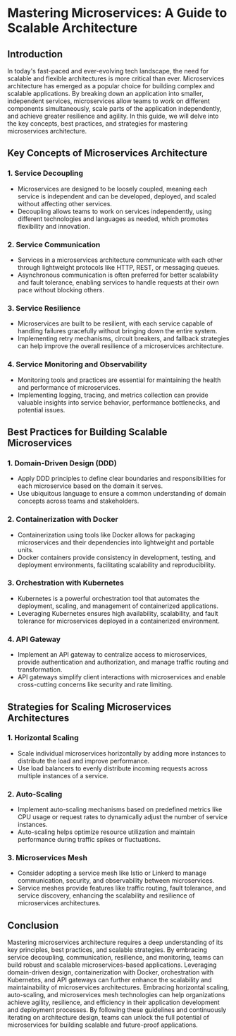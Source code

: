 # Mastering Microservices: A Guide to Scalable Architecture

## Introduction

In today's fast-paced and ever-evolving tech landscape, the need for scalable and flexible architectures is more critical than ever. Microservices architecture has emerged as a popular choice for building complex and scalable applications. By breaking down an application into smaller, independent services, microservices allow teams to work on different components simultaneously, scale parts of the application independently, and achieve greater resilience and agility. In this guide, we will delve into the key concepts, best practices, and strategies for mastering microservices architecture.

## Key Concepts of Microservices Architecture

### 1. Service Decoupling
- Microservices are designed to be loosely coupled, meaning each service is independent and can be developed, deployed, and scaled without affecting other services.
- Decoupling allows teams to work on services independently, using different technologies and languages as needed, which promotes flexibility and innovation.

### 2. Service Communication
- Services in a microservices architecture communicate with each other through lightweight protocols like HTTP, REST, or messaging queues.
- Asynchronous communication is often preferred for better scalability and fault tolerance, enabling services to handle requests at their own pace without blocking others.

### 3. Service Resilience
- Microservices are built to be resilient, with each service capable of handling failures gracefully without bringing down the entire system.
- Implementing retry mechanisms, circuit breakers, and fallback strategies can help improve the overall resilience of a microservices architecture.

### 4. Service Monitoring and Observability
- Monitoring tools and practices are essential for maintaining the health and performance of microservices.
- Implementing logging, tracing, and metrics collection can provide valuable insights into service behavior, performance bottlenecks, and potential issues.

## Best Practices for Building Scalable Microservices

### 1. Domain-Driven Design (DDD)
- Apply DDD principles to define clear boundaries and responsibilities for each microservice based on the domain it serves.
- Use ubiquitous language to ensure a common understanding of domain concepts across teams and stakeholders.

### 2. Containerization with Docker
- Containerization using tools like Docker allows for packaging microservices and their dependencies into lightweight and portable units.
- Docker containers provide consistency in development, testing, and deployment environments, facilitating scalability and reproducibility.

### 3. Orchestration with Kubernetes
- Kubernetes is a powerful orchestration tool that automates the deployment, scaling, and management of containerized applications.
- Leveraging Kubernetes ensures high availability, scalability, and fault tolerance for microservices deployed in a containerized environment.

### 4. API Gateway
- Implement an API gateway to centralize access to microservices, provide authentication and authorization, and manage traffic routing and transformation.
- API gateways simplify client interactions with microservices and enable cross-cutting concerns like security and rate limiting.

## Strategies for Scaling Microservices Architectures

### 1. Horizontal Scaling
- Scale individual microservices horizontally by adding more instances to distribute the load and improve performance.
- Use load balancers to evenly distribute incoming requests across multiple instances of a service.

### 2. Auto-Scaling
- Implement auto-scaling mechanisms based on predefined metrics like CPU usage or request rates to dynamically adjust the number of service instances.
- Auto-scaling helps optimize resource utilization and maintain performance during traffic spikes or fluctuations.

### 3. Microservices Mesh
- Consider adopting a service mesh like Istio or Linkerd to manage communication, security, and observability between microservices.
- Service meshes provide features like traffic routing, fault tolerance, and service discovery, enhancing the scalability and resilience of microservices architectures.

## Conclusion

Mastering microservices architecture requires a deep understanding of its key principles, best practices, and scalable strategies. By embracing service decoupling, communication, resilience, and monitoring, teams can build robust and scalable microservices-based applications. Leveraging domain-driven design, containerization with Docker, orchestration with Kubernetes, and API gateways can further enhance the scalability and maintainability of microservices architectures. Embracing horizontal scaling, auto-scaling, and microservices mesh technologies can help organizations achieve agility, resilience, and efficiency in their application development and deployment processes. By following these guidelines and continuously iterating on architecture design, teams can unlock the full potential of microservices for building scalable and future-proof applications.